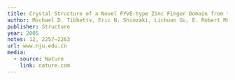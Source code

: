 ```yaml
---
title: Crystal Structure of a Novel FYVE-type Zinc Finger Domain from the Caspase Regulator CARP2
author: Michael D. Tibbetts, Eric N. Shiozaki, Lichuan Gu, E. Robert McDonald III, Wafik S. El-Deiry, Yigong Shi
publisher: Structure
year: 2005
notes: 12, 2257–2263
url: www.nju.edu.cn
media:
  - source: Nature
    link: nature.com
---
```

